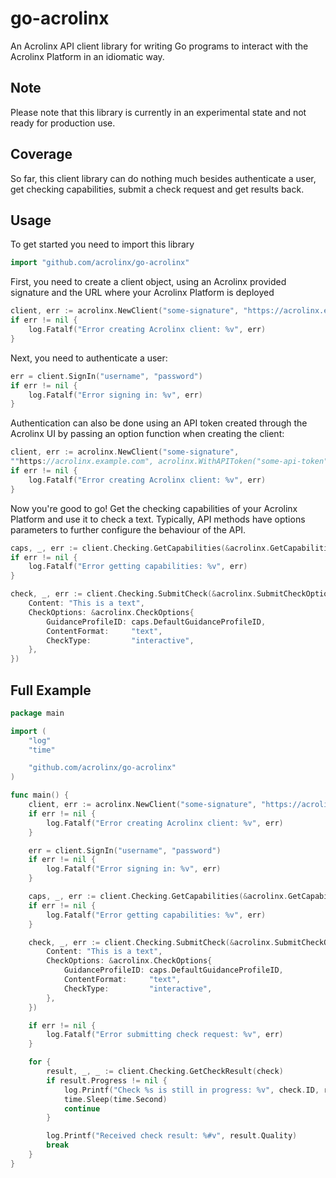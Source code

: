 # go-acrolinx

An Acrolinx API client library for writing Go programs to interact
with the Acrolinx Platform in an idiomatic way.

## Note

Please note that this library is currently in an experimental state
and not ready for production use.

## Coverage

So far, this client library can do nothing much besides authenticate a
user, get checking capabilities, submit a check request and get
results back.

## Usage

To get started you need to import this library

```go
import "github.com/acrolinx/go-acrolinx"
```

First, you need to create a client object, using an Acrolinx provided
signature and the URL where your Acrolinx Platform is deployed

```go
client, err := acrolinx.NewClient("some-signature", "https://acrolinx.example.com")
if err != nil {
    log.Fatalf("Error creating Acrolinx client: %v", err)
}
```

Next, you need to authenticate a user:

```go
err = client.SignIn("username", "password")
if err != nil {
    log.Fatalf("Error signing in: %v", err)
}
```

Authentication can also be done using an API token created through the
Acrolinx UI by passing an option function when creating the client:

```go
client, err := acrolinx.NewClient("some-signature",
""https://acrolinx.example.com", acrolinx.WithAPIToken("some-api-token"))
if err != nil {
    log.Fatalf("Error creating Acrolinx client: %v", err)
}
```

Now you're good to go! Get the checking capabilities of your Acrolinx
Platform and use it to check a text. Typically, API methods have
options parameters to further configure the behaviour of the API.

```go
caps, _, err := client.Checking.GetCapabilities(&acrolinx.GetCapabilitiesOptions{})
if err != nil {
    log.Fatalf("Error getting capabilities: %v", err)
}

check, _, err := client.Checking.SubmitCheck(&acrolinx.SubmitCheckOptions{
    Content: "This is a text",
    CheckOptions: &acrolinx.CheckOptions{
        GuidanceProfileID: caps.DefaultGuidanceProfileID,
        ContentFormat:     "text",
        CheckType:         "interactive",
    },
})
```

## Full Example

```go
package main

import (
    "log"
    "time"

    "github.com/acrolinx/go-acrolinx"
)

func main() {
    client, err := acrolinx.NewClient("some-signature", "https://acrolinx.example.com"))
    if err != nil {
        log.Fatalf("Error creating Acrolinx client: %v", err)
    }

    err = client.SignIn("username", "password")
    if err != nil {
        log.Fatalf("Error signing in: %v", err)
    }

    caps, _, err := client.Checking.GetCapabilities(&acrolinx.GetCapabilitiesOptions{})
    if err != nil {
        log.Fatalf("Error getting capabilities: %v", err)
    }

    check, _, err := client.Checking.SubmitCheck(&acrolinx.SubmitCheckOptions{
        Content: "This is a text",
        CheckOptions: &acrolinx.CheckOptions{
            GuidanceProfileID: caps.DefaultGuidanceProfileID,
            ContentFormat:     "text",
            CheckType:         "interactive",
        },
    })

    if err != nil {
        log.Fatalf("Error submitting check request: %v", err)
    }

    for {
        result, _, _ := client.Checking.GetCheckResult(check)
        if result.Progress != nil {
            log.Printf("Check %s is still in progress: %v", check.ID, result.Progress)
            time.Sleep(time.Second)
            continue
        }

        log.Printf("Received check result: %#v", result.Quality)
        break
    }
}
```
